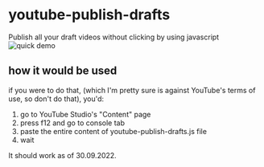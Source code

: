 # youtube-publish-drafts
Publish all your draft videos without clicking by using javascript
![quick demo](youtube-publisher-demo.gif)

## how it would be used
if you were to do that, (which I'm pretty sure is against YouTube's terms of use, so don't do that), you'd:
1. go to YouTube Studio's "Content"  page
2. press f12 and go to console tab
3. paste the entire content of youtube-publish-drafts.js file
4. wait

It should work as of 30.09.2022.
